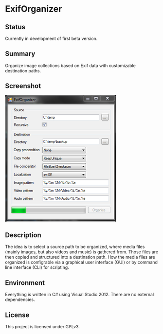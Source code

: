 ExifOrganizer
=============

## Status
Currently in development of first beta version.

## Summary
Organize image collections based on Exif data with customizable destination paths.

## Screenshot
![ExifOrganizer GUI](screenshot.png)

## Description
The idea is to select a source path to be organized, where media files (mainly images, but also videos and music) is gathered from. Those files are then copied and structured into a destination path. How the media files are organized is configrable via a graphical user interface (GUI) or by command line interface (CLI) for scripting.

## Environment
Everything is written in C# using Visual Studio 2012. There are no external dependencies.

## License
This project is licensed under GPLv3.

